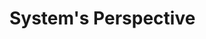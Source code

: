 # System's Perspective

<!--
A description and illustration of the:
  - Design of your _ITU-MiniTwit_ systems
  - Architecture of your _ITU-MiniTwit_ systems
  - All dependencies of your _ITU-MiniTwit_ systems on all levels of abstraction and development stages.
    - That is, list and briefly describe all technologies and tools you applied and depend on.
  - Important interactions of subsystems
  - Describe the current state of your systems, for example using results of static analysis and quality assessment systems.
  - Finally, describe briefly, if the license that you have chosen for your project is actually compatible with the licenses of all your direct dependencies.
Double check that for all the weekly tasks (those listed in the schedule) you include the corresponding information.
!-->

